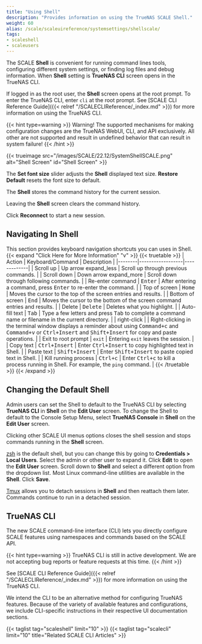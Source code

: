 ```yaml
---
title: "Using Shell"
description: "Provides information on using the TrueNAS SCALE Shell."
weight: 60
alias: /scale/scaleuireference/systemsettings/shellscale/
tags:
- scaleshell
- scaleusers
---
```


The SCALE **Shell** is convenient for running command lines tools, configuring different system settings, or finding log files and debug information.
When **Shell** setting is **TrueNAS CLI** screen opens in the TrueNAS CLI.

If logged in as the root user, the **Shell** screen opens at the root prompt. To enter the TrueNAS CLI, enter `cli` at the root prompt. 
See [SCALE CLI Reference Guide]({{< relref "/SCALECLIReference/_index.md" >}}) for more information on using the TrueNAS CLI.

{{< hint type=warning >}}
Warning! The supported mechanisms for making configuration changes are the TrueNAS WebUI, CLI, and API exclusively. 
All other are not supported and result in undefined behavior that can result in system failure! 
{{< /hint >}}

{{< trueimage src="/images/SCALE/22.12/SystemShellSCALE.png" alt="Shell Screen" id="Shell Screen" >}}

The **Set font size** slider adjusts the **Shell** displayed text size.
**Restore Default** resets the font size to default.

The **Shell** stores the command history for the current session.

Leaving the **Shell** screen clears the command history.

Click **Reconnect** to start a new session.

## Navigating In Shell
This section provides keyboard navigation shortcuts you can uses in Shell.
{{< expand "Click Here for More Information" "v" >}}
{{< truetable >}}
| Action | Keyboard/Command | Description |
|--------|------------------|-------------|
| Scroll up | Up arrow <span class="material-icons">expand_less</span> | Scroll up through previous commands. |
| Scroll down | Down arrow <span class="material-icons">expand_more</span> | Scroll down through following commands. |
| Re-enter command | <kbd>Enter</kbd> | After entering a command, press <kbd>Enter</kbd> to re-enter the command. |
| Top of screen | <kbd>Home</kbd> | Moves the cursor to the top of the screen entries and results. |
| Bottom of screen | <kbd>End</kbd> | Moves the cursor to the bottom of the screen command entries and results. |
| Delete | <kbd>Delete</kbd> | Deletes what you highlight. |
| Auto-fill text | <kbd>Tab</kbd> | Type a few letters and press <kbd>Tab</kbd> to complete a command name or filename in the current directory. |
| right-click |  | Right-clicking in the terminal window displays a reminder about using <kbd>Command+c</kbd> and <kbd>Command+v</kbd> or <kbd>Ctrl+Insert</kbd> and <kbd>Shift+Insert</kbd> for copy and paste operations. |
| Exit to root prompt | `exit` | Entering `exit` leaves the session. |
| Copy text | <kbd>Ctrl+Insert</kbd> | Enter <kbd>Ctrl+Insert</kbd> to copy highlighted text in Shell. |
| Paste text | <kbd>Shift+Insert</kbd> | Enter <kbd>Shift+Insert</kbd> to paste copied text in Shell. |
| Kill running process | <kbd>Ctrl+c</kbd> | Enter <kbd>Ctrl+c</kbd> to kill a process running in Shell. For example, the `ping` command. |
{{< /truetable >}}
{{< /expand >}}

## Changing the Default Shell
Admin users can set the Shell to default to the TrueNAS CLI by selecting **TrueNAS CLI** in **Shell** on the **Edit User** screen. 
To change the Shell to default to the Console Setup Menu, select **TrueNAS Console** in **Shell** on the **Edit User** screen.

Clicking other SCALE UI menus options closes the shell session and stops commands running in the **Shell** screen.

[zsh](https://www.zsh.org/) is the default shell, but you can change this by going to **Credentials > Local Users**. 
Select the admin or other user to expand it. 
Click **Edit** to open the **Edit User** screen.
Scroll down to **Shell** and select a different option from the dropdown list. Most Linux command-line utilities are available in the **Shell**. 
Click **Save**.

[Tmux](https://github.com/tmux/tmux/wiki/) allows you to detach  sessions in **Shell** and then reattach them later.
Commands continue to run in a detached session.

## TrueNAS CLI

The new SCALE command-line interface (CLI) lets you directly configure SCALE features using namespaces and commands based on the SCALE API.

{{< hint type=warning >}}
TrueNAS CLI is still in active development.
We are not accepting bug reports or feature requests at this time.
{{< /hint >}}

See [SCALE CLI Reference Guide]({{< relref "/SCALECLIReference/_index.md" >}}) for more information on using the TrueNAS CLI.

We intend the CLI to be an alternative method for configuring TrueNAS features.
Because of the variety of available features and configurations, we include CLI-specific instructions in their respective UI documentation sections.

{{< taglist tag="scaleshell" limit="10" >}}
{{< taglist tag="scalecli" limit="10" title="Related SCALE CLI Articles" >}}